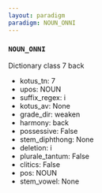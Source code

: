 ```yaml
---
layout: paradigm
paradigm: NOUN_ONNI
---
```

### ` NOUN_ONNI `

Dictionary class 7 back
* kotus_tn: 7
* upos: NOUN
* suffix_regex: i
* kotus_av: None
* grade_dir: weaken
* harmony: back
* possessive: False
* stem_diphthong: None
* deletion: i
* plurale_tantum: False
* clitics: False
* pos: NOUN
* stem_vowel: None
